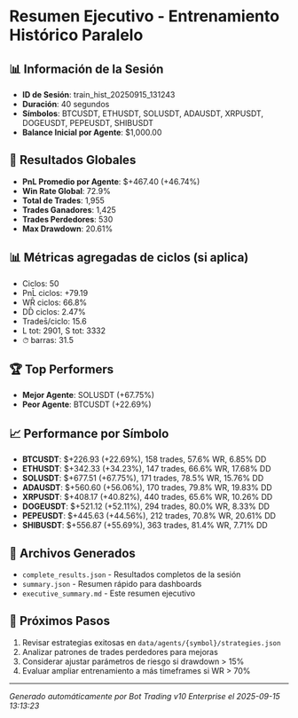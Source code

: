 # Resumen Ejecutivo - Entrenamiento Histórico Paralelo

## 📊 Información de la Sesión
- **ID de Sesión**: train_hist_20250915_131243
- **Duración**: 40 segundos
- **Símbolos**: BTCUSDT, ETHUSDT, SOLUSDT, ADAUSDT, XRPUSDT, DOGEUSDT, PEPEUSDT, SHIBUSDT
- **Balance Inicial por Agente**: $1,000.00

## 🎯 Resultados Globales
- **PnL Promedio por Agente**: $+467.40 (+46.74%)
- **Win Rate Global**: 72.9%
- **Total de Trades**: 1,955
- **Trades Ganadores**: 1,425
- **Trades Perdedores**: 530
- **Max Drawdown**: 20.61%

## 📊 Métricas agregadas de ciclos (si aplica)
- Ciclos: 50
- PnL̄ ciclos: +79.19
- WR̄ ciclos: 66.8%
- DD̄ ciclos: 2.47%
- Trades̄/ciclo: 15.6
- L tot: 2901, S tot: 3332
- ⏱̄ barras: 31.5


## 🏆 Top Performers
- **Mejor Agente**: SOLUSDT (+67.75%)
- **Peor Agente**: BTCUSDT (+22.69%)

## 📈 Performance por Símbolo
- **BTCUSDT**: $+226.93 (+22.69%), 158 trades, 57.6% WR, 6.85% DD
- **ETHUSDT**: $+342.33 (+34.23%), 147 trades, 66.6% WR, 17.68% DD
- **SOLUSDT**: $+677.51 (+67.75%), 171 trades, 78.5% WR, 15.76% DD
- **ADAUSDT**: $+560.60 (+56.06%), 170 trades, 79.8% WR, 19.83% DD
- **XRPUSDT**: $+408.17 (+40.82%), 440 trades, 65.6% WR, 10.26% DD
- **DOGEUSDT**: $+521.12 (+52.11%), 294 trades, 80.0% WR, 8.33% DD
- **PEPEUSDT**: $+445.63 (+44.56%), 212 trades, 70.8% WR, 20.61% DD
- **SHIBUSDT**: $+556.87 (+55.69%), 363 trades, 81.4% WR, 7.71% DD

## 📁 Archivos Generados
- `complete_results.json` - Resultados completos de la sesión
- `summary.json` - Resumen rápido para dashboards
- `executive_summary.md` - Este resumen ejecutivo

## 🎯 Próximos Pasos
1. Revisar estrategias exitosas en `data/agents/{symbol}/strategies.json`
2. Analizar patrones de trades perdedores para mejoras
3. Considerar ajustar parámetros de riesgo si drawdown > 15%
4. Evaluar ampliar entrenamiento a más timeframes si WR > 70%

---
*Generado automáticamente por Bot Trading v10 Enterprise el 2025-09-15 13:13:23*
